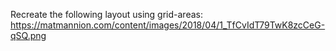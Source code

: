 Recreate the following layout using grid-areas:
 https://matmannion.com/content/images/2018/04/1_TfCvIdT79TwK8zcCeG-qSQ.png



 